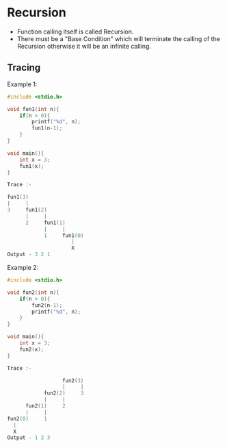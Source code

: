# Recursion

- Function calling itself is called Recursion.
- There must be a "Base Condition" which will terminate the calling of the Recursion otherwise it will be an infinite calling.

## Tracing

Example 1:

```C
#include <stdio.h>

void fun1(int n){
    if(n > 0){
        printf("%d", n);
        fun1(n-1);
    }
}

void main(){
    int x = 3;
    fun1(x);
}

Trace :-

fun1(3)
|     |
3     fun1(2)
      |     |
      2     fun1(1)
            |     |
            1     fun1(0)
                     |
                     X
Output - 3 2 1
```

Example 2:

```C
#include <stdio.h>

void fun2(int n){
    if(n > 0){
        fun2(n-1);
        printf("%d", n);
    }
}

void main(){
    int x = 3;
    fun2(x);
}

Trace :-

                  fun2(3)
                  |     |
            fun2(2)     3
            |     |
      fun2(1)     2
      |     |
fun2(0)     1
  |
  X
Output - 1 2 3
```